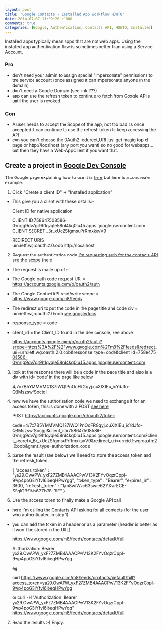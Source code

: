 ```yaml
---
layout: post
title: "Google Contacts - Installed App workflow HOWTO"
date: 2014-07-07 11:09:20 +1000
comments: true
categories: [Google, Authentication, Contacts API, HOWTO, Installed] 
---
```

Installed apps typically mean apps that are not web apps. 
Using the installed app authentication flow is sometimes better than using a Service Account.

### Pro
* don't need your admin to assign special "impersonate" permissions to the service account (once assigned it can impersonate anyone in the domain)
* don't need a Google Domain (see link ???)
* app can use the refresh token to continue to fetch from Google API's until the user is revoked.

### Con
* A user needs to accept the Scope of the app, not too bad as once accepted it can continue to use the refresh token to keep accessing the API
* con you can't choose the OAuth2 redurect_URI just get magig top of page or http://localhost (any port you want) so no good for webapps... but then they have a Web-AppClient if you want that.
<!--more-->


## Create a project in [Google Dev Console](https://console.developers.google.com)
The Google page explaining how to use it is [here](https://developers.google.com/accounts/docs/OAuth2InstalledApp) but here is a concreate example.

1. Click "Create a client ID" -> "Installed application"
  - This give you a client with these details:- 

    Client ID for native application
    
    CLIENT ID 758647508586-0vnrjg9dv7gr9h1qvqle58rd4kq0lu45.apps.googleusercontent.com 
    CLIENT SECRET  _Br_xUcZSfgmsuPrRmxkavV9 
    
    REDIRECT URIS  
      urn:ietf:wg:oauth:2.0:oob
      http://localhost

2. Request the authentication code [I'm requesting auth for the contacts API see the scope (here](https://developers.google.com/google-apps/contacts/v3/#authorizing_requests_with_oauth_20)
  - The request is made up of :- 
  - The Google oath code request URI = https://accounts.google.com/o/oauth2/auth
  - The Google ContactAPI read/write scope = https://www.google.com/m8/feeds
  - The redirect uri to put the code in the page title and code div = urn:ietf:wg:oauth:2.0:oob  [see googledocs](https://developers.google.com/accounts/docs/OAuth2InstalledApp#choosingredirecturi)
  - response_type = code
  - client_id = the Client_ID found in the dev console, see above

    https://accounts.google.com/o/oauth2/auth?scope=https%3A%2F%2Fwww.google.com%2Fm8%2Ffeeds&redirect_uri=urn:ietf:wg:oauth:2.0:oob&response_type=code&client_id=758647508586-0vnrjg9dv7gr9h1qvqle58rd4kq0lu45.apps.googleusercontent.com

3. look at the response there will be a code in the page title and also in a div with id='code' in the page like below

    4/7x7B5YMMVMQ1S7iWQ1PnOcFRGqyj.cuXlXIEu_icYdJfo-QBMszswfSocjgI

4. now we have the authorisation code we need to exchange it for an access token, this is done with a POST [see here](https://developers.google.com/accounts/docs/OAuth2InstalledApp#handlingtheresponse) 

    POST https://accounts.google.com/o/oauth2/token
    
    code=4/7x7B5YMMVMQ1S7iWQ1PnOcFRGqyj.cuXlXIEu_icYdJfo-QBMszswfSocjgI&client_id=758647508586-0vnrjg9dv7gr9h1qvqle58rd4kq0lu45.apps.googleusercontent.com&client_secret=_Br_xUcZSfgmsuPrRmxkavV9&redirect_uri=urn:ietf:wg:oauth:2.0:oob&grant_type=authorization_code
    
5. parse the result (see below) we'll need to store the access_token and the refresh_token.

    {
        "access_token" : "ya29.OwAPW_yxF27ZMB4AAACPwV13K2FYvOqzrCppl-9wp4poGBiYfvl6ibeqHPwYgg",
        "token_type" : "Bearer",
        "expires_in" : 3600,
        "refresh_token" : "1/m8wiWvc63swre62YXwrECE-SEqlQBf1Vb62Zb28-3lE"
    }

6. Use the access token to finally make a Google API call
  - here I'm calling the Contacts API asking for all contacts (for the user who authenticated in step 1)
  - you can add the token in a header or as a parameter (header is better as it won't be stored in the URL)

    https://www.google.com/m8/feeds/contacts/default/full
    
    Authorization: Bearer ya29.OwAPW_yxF27ZMB4AAACPwV13K2FYvOqzrCppl-9wp4poGBiYfvl6ibeqHPwYgg

    eg

    curl https://www.google.com/m8/feeds/contacts/default/full?access_token=ya29.OwAPW_yxF27ZMB4AAACPwV13K2FYvOqzrCppl-9wp4poGBiYfvl6ibeqHPwYgg

    or
    curl -H "Authorization: Bearer ya29.OwAPW_yxF27ZMB4AAACPwV13K2FYvOqzrCppl-9wp4poGBiYfvl6ibeqHPwYgg" https://www.google.com/m8/feeds/contacts/default/full

7. Read the results :-) Enjoy.

